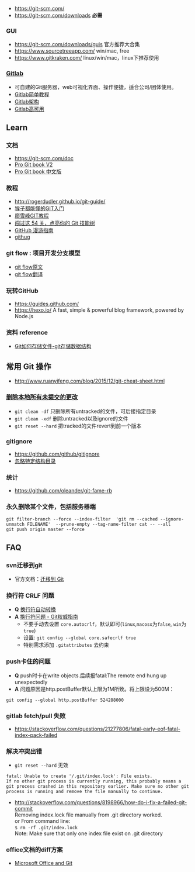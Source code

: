 - https://git-scm.com/
- https://git-scm.com/downloads **必需**
### GUI
- https://git-scm.com/downloads/guis 官方推荐大合集
- https://www.sourcetreeapp.com/ win/mac, free
- https://www.gitkraken.com/ linux/win/mac，linux下推荐使用
### [Gitlab](https://about.gitlab.com/)
- 可自建的Git服务器，web可视化界面、操作便捷，适合公司/团体使用。
- [Gitlab简单教程](https://wuyuans.com/2017/05/gitlab-simple-tutorial)
- [Gitlab架构](https://docs.gitlab.com/ee/development/architecture.html)
- [Gitlab高可用](https://docs.gitlab.com/ee/administration/high_availability/)

## Learn
### 文档 
- https://git-scm.com/doc
- [Pro Git book V2](https://git-scm.com/book/en/v2)
- [Pro Git book 中文版](https://git-scm.com/book/zh)
### 教程
- http://rogerdudler.github.io/git-guide/
- [猴子都能懂的GIT入门](http://backlogtool.com/git-guide/cn/)
- [廖雪峰GIT教程](http://www.liaoxuefeng.com/wiki/0013739516305929606dd18361248578c67b8067c8c017b000)
- [闯过这 54 关，点亮你的 Git 技能树](https://codingstyle.cn/topics/51)
- [GitHub 漫游指南](https://github.com/phodal/github-roam)
- [githug](https://github.com/Gazler/githug)
### git flow : 项目开发分支模型
- [git flow原文](http://nvie.com/posts/a-successful-git-branching-model/)
- [git flow翻译](http://www.ituring.com.cn/article/56870)
### 玩转GitHub
- https://guides.github.com/
- https://hexo.io/ A fast, simple & powerful blog framework, powered by Node.js
### 资料 reference
- [Git如何存储文件-git存储数据结构](http://eagain.net/articles/git-for-computer-scientists/)


## 常用 Git 操作
- http://www.ruanyifeng.com/blog/2015/12/git-cheat-sheet.html
### [删除本地所有未提交的更改](https://www.v2ex.com/t/66718)
- `git clean -df` 只删除所有untracked的文件，可后接指定目录
- `git clean -xdf` 删除untracked以及ignore的文件
- `git reset --hard` 把tracked的文件revert到前一个版本
### gitignore
- https://github.com/github/gitignore
- [忽略特定结构目录](https://ruby-china.org/topics/23561)
### 统计
- https://github.com/oleander/git-fame-rb
### 永久删除某个文件，包括服务器端
```
git filter-branch --force --index-filter  'git rm --cached --ignore-unmatch FILENAME'  --prune-empty --tag-name-filter cat -- --all
git push origin master --force
```


## FAQ
### svn迁移到git
- 官方文档：[迁移到 Git](https://git-scm.com/book/zh/v1/Git-%E4%B8%8E%E5%85%B6%E4%BB%96%E7%B3%BB%E7%BB%9F-%E8%BF%81%E7%A7%BB%E5%88%B0-Git)

### 换行符 CRLF 问题
- **Q** [换行符自动转换](https://github.com/cssmagic/blog/issues/22)
- **A** [换行符问题 - Git权威指南](http://www.worldhello.net/gotgit/08-git-misc/040-eol.html)  
  - 不要手动去设置 `core.autocrlf`，默认即可(`linux`,`macosx`为`false`, `win`为`true`)  
  - 设置: `git config --global core.safecrlf true`
  - 特别需求添加 `.gitattributes` 去约束

### push卡住的问题
- **Q** push时卡在write objects.后续报fatal:The remote end hung up unexpectedly
- **A** 问题原因是http.postBuffer默认上限为1M所致。将上限设为500M： 
```
git config --global http.postBuffer 524288000
```

### gitlab fetch/pull 失败
- https://stackoverflow.com/questions/21277806/fatal-early-eof-fatal-index-pack-failed

### 解决冲突出错
- `git reset --hard` 无效  
```
fatal: Unable to create '/.git/index.lock': File exists.
If no other git process is currently running, this probably means a
git process crashed in this repository earlier. Make sure no other git
process is running and remove the file manually to continue.
```
- http://stackoverflow.com/questions/8198966/how-do-i-fix-a-failed-git-commit  
Removing index.lock file manually from .git directory worked.  
or From command line:  
`$ rm -rf .git/index.lock`  
Note: Make sure that only one index file exist on .git directory

### office文档的diff方案
- [Microsoft Office and Git](https://www.ficonsulting.com/filabs/MSOfficeGit)
